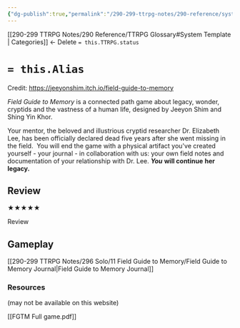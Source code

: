 ```yaml
---
{"dg-publish":true,"permalink":"/290-299-ttrpg-notes/290-reference/systems/sys-solo/field-guide-to-memory/"}
---
```


[[290-299 TTRPG Notes/290 Reference/TTRPG Glossary#System Template \| Categories]] <- Delete
`= this.TTRPG.status`

# `= this.Alias`
Credit: https://jeeyonshim.itch.io/field-guide-to-memory

_Field Guide to Memory_ is a connected path game about legacy, wonder, cryptids and the vastness of a human life, designed by Jeeyon Shim and Shing Yin Khor.  
  
Your mentor, the beloved and illustrious cryptid researcher Dr. Elizabeth Lee, has been officially declared dead five years after she went missing in the field.  You will end the game with a physical artifact you've created yourself - your journal - in collaboration with us: your own field notes and documentation of your relationship with Dr. Lee. _**You**_ **will continue** **her legacy.**

## Review

★★★★★

Review

## Gameplay

[[290-299 TTRPG Notes/296 Solo/11 Field Guide to Memory/Field Guide to Memory Journal\|Field Guide to Memory Journal]]

### Resources
(may not be available on this website)

[[FGTM Full game.pdf]]